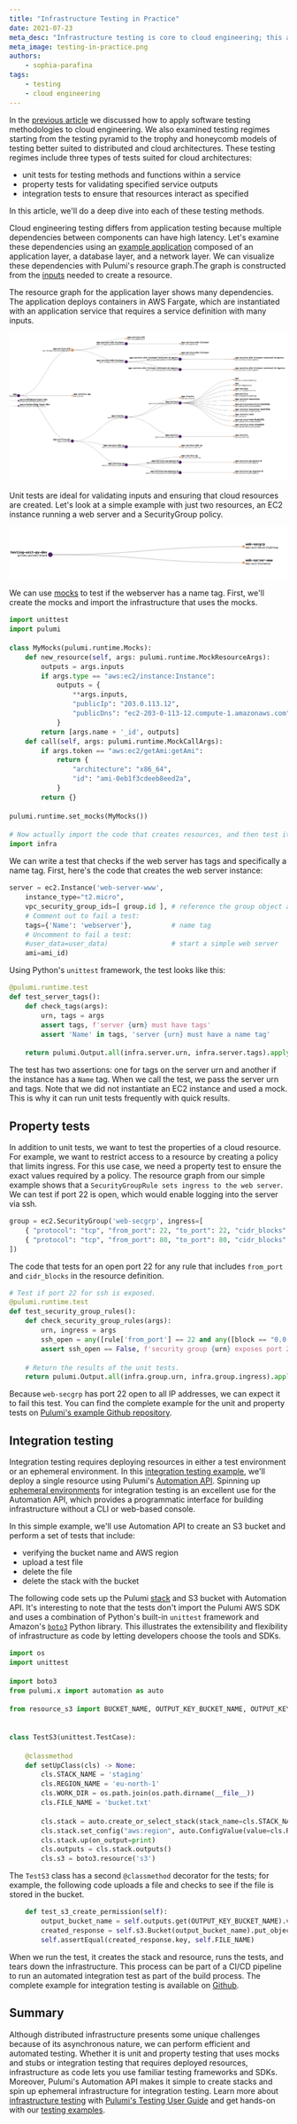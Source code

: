 ```yaml
---
title: "Infrastructure Testing in Practice"
date: 2021-07-23
meta_desc: "Infrastructure testing is core to cloud engineering; this article examines unit, property, and integration testing using infrastructure as code."
meta_image: testing-in-practice.png
authors:
    - sophia-parafina
tags:
    - testing
    - cloud engineering
---
```


In the [previous article](/blog/infrastructure-testing-concepts/) we discussed how to apply software testing methodologies to cloud engineering. We also examined testing regimes starting from the testing pyramid to the trophy and honeycomb models of testing better suited to distributed and cloud architectures. These testing regimes include three types of tests suited for cloud architectures:

- unit tests for testing methods and functions within a service
- property tests for validating specified service outputs
- integration tests to ensure that resources interact as specified

In this article, we'll do a deep dive into each of these testing methods.

<!--more-->

Cloud engineering testing differs from application testing because multiple dependencies between components can have high latency. Let's examine these dependencies using an [example application](https://github.com/pulumi/examples/tree/master/aws-ts-stackreference-architecture) composed of an application layer, a database layer, and a network layer. We can visualize these dependencies with Pulumi's resource graph.The graph is constructed from the [inputs](/docs/concepts/inputs-outputs/) needed to create a resource.

The resource graph for the application layer shows many dependencies. The application deploys containers in AWS Fargate, which are instantiated with an application service that requires a service definition with many inputs.

![Resource graph](./image2.png)

Unit tests are ideal for validating inputs and ensuring that cloud resources are created. Let's look at a simple example with just two resources, an EC2 instance running a web server and a SecurityGroup policy.

![Simple example](./image1.png)

We can use [mocks](https://devopedia.org/mock-testing) to test if the webserver has a name tag. First, we'll create the mocks and import the infrastructure that uses the mocks.

```python
import unittest
import pulumi

class MyMocks(pulumi.runtime.Mocks):
    def new_resource(self, args: pulumi.runtime.MockResourceArgs):
        outputs = args.inputs
        if args.type == "aws:ec2/instance:Instance":
            outputs = {
                **args.inputs,
                "publicIp": "203.0.113.12",
                "publicDns": "ec2-203-0-113-12.compute-1.amazonaws.com",
            }
        return [args.name + '_id', outputs]
    def call(self, args: pulumi.runtime.MockCallArgs):
        if args.token == "aws:ec2/getAmi:getAmi":
            return {
                "architecture": "x86_64",
                "id": "ami-0eb1f3cdeeb8eed2a",
            }
        return {}

pulumi.runtime.set_mocks(MyMocks())

# Now actually import the code that creates resources, and then test it.
import infra
```

We can write a test that checks if the web server has tags and specifically a name tag. First, here's the code that creates the web server instance:

```python
server = ec2.Instance('web-server-www',
    instance_type="t2.micro",
    vpc_security_group_ids=[ group.id ], # reference the group object above
    # Comment out to fail a test:
    tags={'Name': 'webserver'},          # name tag
    # Uncomment to fail a test:
    #user_data=user_data)                # start a simple web server
    ami=ami_id)
```

Using Python's `unittest` framework, the test looks like this:

```python
@pulumi.runtime.test
def test_server_tags():
    def check_tags(args):
        urn, tags = args
        assert tags, f'server {urn} must have tags'
        assert 'Name' in tags, 'server {urn} must have a name tag'

    return pulumi.Output.all(infra.server.urn, infra.server.tags).apply(check_tags)
```

The test has two assertions: one for tags on the server urn and another if the instance has a `Name` tag. When we call the test, we pass the server urn and tags. Note that we did not instantiate an EC2 instance and used a mock. This is why it can run unit tests frequently with quick results.

## Property tests

In addition to unit tests, we want to test the properties of a cloud resource. For example, we want to restrict access to a resource by creating a policy that limits ingress. For this use case, we need a property test to ensure the exact values required by a policy. The resource graph from our simple example shows that a `SecurityGroupRule sets ingress to the web server`. We can test if port 22 is open, which would enable logging into the server via ssh.

```python
group = ec2.SecurityGroup('web-secgrp', ingress=[
    { "protocol": "tcp", "from_port": 22, "to_port": 22, "cidr_blocks": ["0.0.0.0/0"] },
    { "protocol": "tcp", "from_port": 80, "to_port": 80, "cidr_blocks": ["0.0.0.0/0"] },
])
```

The code that tests for an open port 22  for any rule that includes `from_port` and `cidr_blocks` in the resource definition.

```python
# Test if port 22 for ssh is exposed.
@pulumi.runtime.test
def test_security_group_rules():
    def check_security_group_rules(args):
        urn, ingress = args
        ssh_open = any([rule['from_port'] == 22 and any([block == "0.0.0.0/0" for block in rule['cidr_blocks']]) for rule in ingress])
        assert ssh_open == False, f'security group {urn} exposes port 22 to the Internet (CIDR 0.0.0.0/0)'

    # Return the results of the unit tests.
    return pulumi.Output.all(infra.group.urn, infra.group.ingress).apply(check_security_group_rules)
```

Because `web-secgrp` has port 22 open to all IP addresses, we can expect it to fail this test. You can find the complete example for the unit and property tests on [Pulumi's example Github repository](https://github.com/pulumi/examples/tree/master/testing-unit-py).

## Integration testing

Integration testing requires deploying resources in either a test environment or an ephemeral environment. In this [integration testing example](https://github.com/pulumi/examples/tree/master/testing-integration-py), we'll deploy a single resource using Pulumi's [Automation API](/docs/using-pulumi/automation-api/). Spinning up [ephemeral environments](/docs/using-pulumi/testing/integration#ephemeral-environments) for integration testing is an excellent use for the Automation API, which provides a programmatic interface for building infrastructure without a CLI or web-based console.

In this simple example, we'll use Automation API to create an S3 bucket and perform a set of tests that include:

- verifying the bucket name and AWS region
- upload a test file
- delete the file
- delete the stack with the bucket

The following code sets up the Pulumi [stack](/docs/concepts/) and S3 bucket with Automation API. It's interesting to note that the tests don't import the Pulumi AWS SDK and uses a combination of Python's built-in `unittest` framework and Amazon's [`boto3`](https://aws.amazon.com/sdk-for-python/) Python library. This illustrates the extensibility and flexibility of infrastructure as code by letting developers choose the tools and SDKs.

```python
import os
import unittest

import boto3
from pulumi.x import automation as auto

from resource_s3 import BUCKET_NAME, OUTPUT_KEY_BUCKET_NAME, OUTPUT_KEY_REGION


class TestS3(unittest.TestCase):

    @classmethod
    def setUpClass(cls) -> None:
        cls.STACK_NAME = 'staging'
        cls.REGION_NAME = 'eu-north-1'
        cls.WORK_DIR = os.path.join(os.path.dirname(__file__))
        cls.FILE_NAME = 'bucket.txt'

        cls.stack = auto.create_or_select_stack(stack_name=cls.STACK_NAME, work_dir=cls.WORK_DIR)
        cls.stack.set_config("aws:region", auto.ConfigValue(value=cls.REGION_NAME))
        cls.stack.up(on_output=print)
        cls.outputs = cls.stack.outputs()
        cls.s3 = boto3.resource('s3')
```

The `TestS3` class has a second `@classmethod` decorator for the tests; for example, the following code uploads a file and checks to see if the file is stored in the bucket.

```python
    def test_s3_create_permission(self):
        output_bucket_name = self.outputs.get(OUTPUT_KEY_BUCKET_NAME).value
        created_response = self.s3.Bucket(output_bucket_name).put_object(Key=self.FILE_NAME, Body='Hi')
        self.assertEqual(created_response.key, self.FILE_NAME)
```

When we run the test, it creates the stack and resource, runs the tests, and tears down the infrastructure. This process can be part of a CI/CD pipeline to run an automated integration test as part of the build process. The complete example for integration testing is available on [Github](https://github.com/pulumi/examples/tree/master/testing-integration-py).

## Summary

Although distributed infrastructure presents some unique challenges because of its asynchronous nature, we can perform efficient and automated testing. Whether it is unit and property testing that uses mocks and stubs or integration testing that requires deployed resources, infrastructure as code lets you use familiar testing frameworks and SDKs. Moreover, Pulumi's Automation API makes it simple to create stacks and spin up ephemeral infrastructure for integration testing. Learn more about [infrastructure testing](/what-is/how-to-step-up-cloud-infrastructure-testing/) with [Pulumi's Testing User Guide](/docs/using-pulumi/testing/) and get hands-on with our [testing examples](https://github.com/pulumi/examples/#testing).
